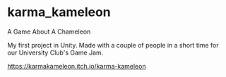# karma_kameleon
A Game About A Chameleon

My first project in Unity. Made with a couple of people in a short time for our University Club's Game Jam.

https://karmakameleon.itch.io/karma-kameleon
